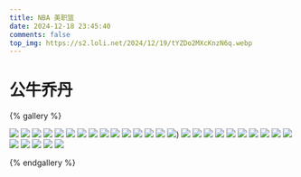 ```yaml
---
title: NBA 美职篮
date: 2024-12-18 23:45:40
comments: false
top_img: https://s2.loli.net/2024/12/19/tYZDo2MXcKnzN6q.webp
---
```

# 公牛乔丹

{% gallery %}

![](https://s2.loli.net/2024/12/19/5Bdz6lp2cOkEsVf.webp)
![](https://s2.loli.net/2024/12/19/1NREqp2O9IPr7xa.webp)
![](https://s2.loli.net/2024/12/19/kMzclNCme5dPuy9.webp)
![](https://s2.loli.net/2024/12/19/Oc4T7v3DBJrqCpx.webp)
![](https://s2.loli.net/2024/12/19/NnrKLjC3OJXcBwm.webp)
![](https://s2.loli.net/2024/12/19/gZsC8uew3MKbWqh.webp)
![](https://s2.loli.net/2024/12/19/mvMDNZTWE376FVp.webp)
![](https://s2.loli.net/2024/12/19/JE1NcZT2sznV3d7.webp)
![](https://s2.loli.net/2024/12/19/wv16mnuZ39QUaVC.webp)
![](https://s2.loli.net/2024/12/19/Waqmy1UvpJYNZPE.webp)
![](https://s2.loli.net/2024/12/19/HTvK9eGxcqI3Zmk.webp)
![](https://s2.loli.net/2024/12/19/tJiZ3oFaHs4YQ2G.webp)
![](https://s2.loli.net/2024/12/19/tYZDo2MXcKnzN6q.webp)
![](https://s2.loli.net/2024/12/19/UBJGi1dgDTOoIfa.webp)
![](https://s2.loli.net/2024/12/19/ykB4gCvR3XHwWTj.webp))
![](https://s2.loli.net/2024/12/19/Fh8sVwH36o5iCRY.webp)
![](https://s2.loli.net/2024/12/19/AnVKbl6oTUdH5yz.webp)
![](https://s2.loli.net/2024/12/19/stmWSZoRvjTxYwJ.webp)
![](https://s2.loli.net/2024/12/19/hcvZFtn3q9X8pHC.webp)
![](https://s2.loli.net/2024/12/19/UJ3hbmZrACSDkc4.webp)
![](https://s2.loli.net/2024/12/19/vmX9ONZ1bfWnJgY.webp)
![](https://s2.loli.net/2024/12/19/9Ahix3C4UNKRrGQ.webp)
![](https://s2.loli.net/2024/12/19/iPsXv1YRZl4qkDn.webp)
![](https://s2.loli.net/2024/12/19/MuAqcGCBsn7QzwY.webp)
![](https://s2.loli.net/2024/12/19/MZo7XCOwzlr1djb.webp)
![](https://s2.loli.net/2024/12/19/Fh8sVwH36o5iCRY.webp)
![](https://s2.loli.net/2024/12/19/RwsLD6vyCnVzr9t.webp)
![](https://s2.loli.net/2024/12/19/bsFV8PM2tIzGa9Z.webp)
![](https://s2.loli.net/2024/12/19/CFrhJwN7fdYuZT9.webp)
![](https://s2.loli.net/2024/12/19/cNRZgnhPiDqG9aT.jpg)

{% endgallery %}
